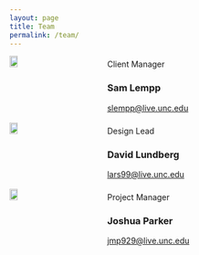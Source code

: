 ```yaml
---
layout: page
title: Team
permalink: /team/
---
```

<div style="width: 100%; display: table;">
  <div style="display: table-row;">
    <div style="width:30%; display:table-cell;">
      <img style="height:30%" src="{{ site.baseurl }}/images/sam_lempp.jpg">
    </div>
    <div style="width:70%;display:table-cell;padding-left:20px">
      Client Manager
      <h3>
        Sam Lempp
      </h3>
      <a href = "mailto: slempp@live.unc.edu">slempp@live.unc.edu</a>
    </div>
  </div>
  <br>
  <div style="display: table-row;">
    <div style="width:30%; display:table-cell;">
      <img style="height:30%" src="{{ site.baseurl }}/images/David.jpg">
    </div>
    <div style="width:70%;display:table-cell;padding-left:20px">
      Design Lead
      <h3>
        David Lundberg
      </h3>
      <a href = "mailto: lars99@live.unc.edu">lars99@live.unc.edu</a>
    </div>
  </div>
  <br>
  <div style="display: table-row;">
    <div style="width:30%; display:table-cell;">
      <img style="height:30%" src="{{ site.baseurl }}/images/josh.jpg">
    </div>
    <div style="width:70%;display:table-cell;padding-left:20px">
      Project Manager
      <h3>
        Joshua Parker
      </h3>
      <a href = "mailto: jmp929@live.unc.edu">jmp929@live.unc.edu</a>
    </div>
  </div>
</div>
